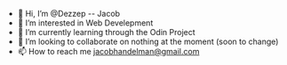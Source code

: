- 👋 Hi, I’m @Dezzep -- Jacob
- 👀 I’m interested in Web Develepment
- 🌱 I’m currently learning through the Odin Project
- 💞️ I’m looking to collaborate on nothing at the moment (soon to change)
- 📫 How to reach me jacobhandelman@gmail.com

<!---
Dezzep/Dezzep is a ✨ special ✨ repository because its `README.md` (this file) appears on your GitHub profile.
You can click the Preview link to take a look at your changes.
--->
